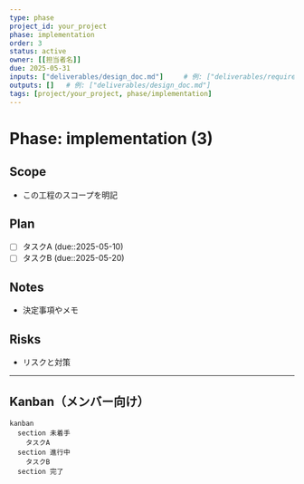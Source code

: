 ```yaml
---
type: phase
project_id: your_project
phase: implementation
order: 3
status: active
owner: [[担当者名]]
due: 2025-05-31
inputs: ["deliverables/design_doc.md"]     # 例: ["deliverables/requirements_spec.md"]
outputs: []   # 例: ["deliverables/design_doc.md"]
tags: [project/your_project, phase/implementation]
---
```


# Phase: implementation (3)

## Scope
- この工程のスコープを明記

## Plan
- [ ] タスクA (due::2025-05-10)
- [ ] タスクB (due::2025-05-20)

## Notes
- 決定事項やメモ

## Risks
- リスクと対策

---
## Kanban（メンバー向け）
```mermaid
kanban
  section 未着手
    タスクA
  section 進行中
    タスクB
  section 完了
```
